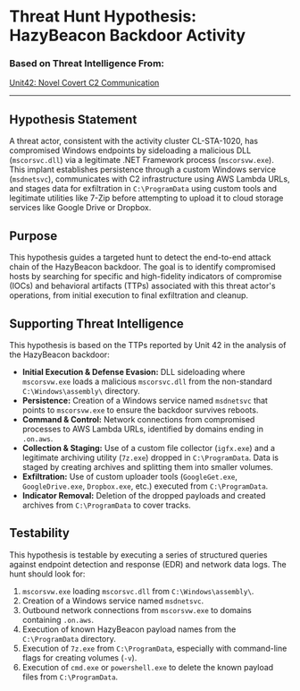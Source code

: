 
# Threat Hunt Hypothesis: HazyBeacon Backdoor Activity

### Based on Threat Intelligence From: 
[Unit42: Novel Covert C2 Communication](https://unit42.paloaltonetworks.com/windows-backdoor-for-novel-c2-communication/)

---

## Hypothesis Statement
A threat actor, consistent with the activity cluster CL-STA-1020, has compromised Windows endpoints by sideloading a malicious DLL (`mscorsvc.dll`) via a legitimate .NET Framework process (`mscorsvw.exe`). This implant establishes persistence through a custom Windows service (`msdnetsvc`), communicates with C2 infrastructure using AWS Lambda URLs, and stages data for exfiltration in `C:\ProgramData` using custom tools and legitimate utilities like 7-Zip before attempting to upload it to cloud storage services like Google Drive or Dropbox.

## Purpose
This hypothesis guides a targeted hunt to detect the end-to-end attack chain of the HazyBeacon backdoor. The goal is to identify compromised hosts by searching for specific and high-fidelity indicators of compromise (IOCs) and behavioral artifacts (TTPs) associated with this threat actor's operations, from initial execution to final exfiltration and cleanup.

## Supporting Threat Intelligence
This hypothesis is based on the TTPs reported by Unit 42 in the analysis of the HazyBeacon backdoor:
- **Initial Execution & Defense Evasion:** DLL sideloading where `mscorsvw.exe` loads a malicious `mscorsvc.dll` from the non-standard `C:\Windows\assembly\` directory.
- **Persistence:** Creation of a Windows service named `msdnetsvc` that points to `mscorsvw.exe` to ensure the backdoor survives reboots.
- **Command & Control:** Network connections from compromised processes to AWS Lambda URLs, identified by domains ending in `.on.aws`.
- **Collection & Staging:** Use of a custom file collector (`igfx.exe`) and a legitimate archiving utility (`7z.exe`) dropped in `C:\ProgramData`. Data is staged by creating archives and splitting them into smaller volumes.
- **Exfiltration:** Use of custom uploader tools (`GoogleGet.exe`, `GoogleDrive.exe`, `Dropbox.exe`, etc.) executed from `C:\ProgramData`.
- **Indicator Removal:** Deletion of the dropped payloads and created archives from `C:\ProgramData` to cover tracks.

## Testability
This hypothesis is testable by executing a series of structured queries against endpoint detection and response (EDR) and network data logs. The hunt should look for:
1.  `mscorsvw.exe` loading `mscorsvc.dll` from `C:\Windows\assembly\`.
2.  Creation of a Windows service named `msdnetsvc`.
3.  Outbound network connections from `mscorsvw.exe` to domains containing `.on.aws`.
4.  Execution of known HazyBeacon payload names from the `C:\ProgramData` directory.
5.  Execution of `7z.exe` from `C:\ProgramData`, especially with command-line flags for creating volumes (`-v`).
6.  Execution of `cmd.exe` or `powershell.exe` to delete the known payload files from `C:\ProgramData`.
